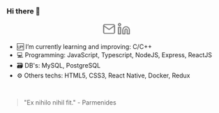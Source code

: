 ### Hi there 👋

<p align="center">
<a href="mailto:yagocrispim.r.s@gmail.com?Subject=Contato&body=Ola,%20Yago"><img src="./images/mail.svg" width="30"></img></a>
<a href="https://www.linkedin.com/in/yago-crispim-66b01619b/"><img src="./images/linkedin.svg" width="30"></img></a>
</p>

- 🆙 I’m currently learning and improving: C/C++
- 💻 Programming: JavaScript, Typescript, NodeJS, Express, ReactJS
- 🗃 DB's: MySQL, PostgreSQL
- ⚙️ Others techs: HTML5, CSS3, React Native, Docker, Redux

<br>

> "Ex nihilo nihil fit." - Parmenides

